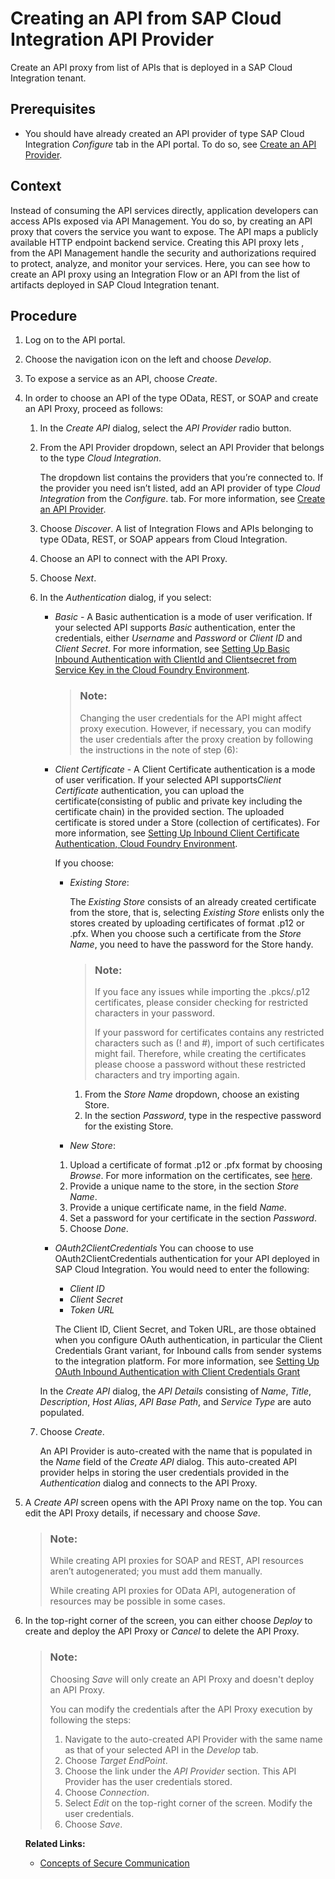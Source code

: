 <!-- loioaefbd743bee543f68b34a95be5f134c9 -->

# Creating an API from SAP Cloud Integration API Provider

Create an API proxy from list of APIs that is deployed in a SAP Cloud Integration tenant.



<a name="loioaefbd743bee543f68b34a95be5f134c9__prereq_uyp_vh1_hkb"/>

## Prerequisites

-   You should have already created an API provider of type SAP Cloud Integration *Configure* tab in the API portal. To do so, see [Create an API Provider](create-an-api-provider-6b263e2.md).



<a name="loioaefbd743bee543f68b34a95be5f134c9__context_q5f_b31_hkb"/>

## Context

Instead of consuming the API services directly, application developers can access APIs exposed via API Management. You do so, by creating an API proxy that covers the service you want to expose. The API maps a publicly available HTTP endpoint backend service. Creating this API proxy lets , from the API Management handle the security and authorizations required to protect, analyze, and monitor your services. Here, you can see how to create an API proxy using an Integration Flow or an API from the list of artifacts deployed in SAP Cloud Integration tenant.



## Procedure

1.  Log on to the API portal.

2.  Choose the navigation icon on the left and choose *Develop*.

3.  To expose a service as an API, choose *Create*.

4.  In order to choose an API of the type OData, REST, or SOAP and create an API Proxy, proceed as follows:

    1.  In the *Create API* dialog, select the *API Provider* radio button.

    2.  From the API Provider dropdown, select an API Provider that belongs to the type *Cloud Integration*.

        The dropdown list contains the providers that you’re connected to. If the provider you need isn’t listed, add an API provider of type *Cloud Integration* from the *Configure*. tab. For more information, see [Create an API Provider](https://help.sap.com/viewer/66d066d903c2473f81ec33acfe2ccdb4/Cloud/en-US/6b263e2c1b2d4d9ba20bcd7872eedd9e.html?q=Create%20an%20API%20Provider).

    3.  Choose *Discover*. A list of Integration Flows and APIs belonging to type OData, REST, or SOAP appears from Cloud Integration.

    4.  Choose an API to connect with the API Proxy.

    5.  Choose *Next*.

    6.  In the *Authentication* dialog, if you select:

        -   *Basic* - A Basic authentication is a mode of user verification. If your selected API supports *Basic* authentication, enter the credentials, either *Username* and *Password* or *Client ID* and *Client Secret*. For more information, see [Setting Up Basic Inbound Authentication with ClientId and Clientsecret from Service Key in the Cloud Foundry Environment](https://help.sap.com/viewer/368c481cd6954bdfa5d0435479fd4eaf/Cloud/en-US/647eeb3eca5d4c299009cacd1332247e.html).

            > ### Note:  
            > Changing the user credentials for the API might affect proxy execution. However, if necessary, you can modify the user credentials after the proxy creation by following the instructions in the note of step \(6\):

        -   *Client Certificate* - A Client Certificate authentication is a mode of user verification. If your selected API supports*Client Certificate* authentication, you can upload the certificate\(consisting of public and private key including the certificate chain\) in the provided section. The uploaded certificate is stored under a Store \(collection of certificates\). For more information, see [Setting Up Inbound Client Certificate Authentication, Cloud Foundry Environment](https://help.sap.com/viewer/368c481cd6954bdfa5d0435479fd4eaf/Cloud/en-US/7f84d16aa42741efb08dc9875743e47c.html).

            If you choose:

            -   *Existing Store*:

                The *Existing Store* consists of an already created certificate from the store, that is, selecting *Existing Store* enlists only the stores created by uploading certificates of format .p12 or .pfx. When you choose such a certificate from the *Store Name*, you need to have the password for the Store handy.

                > ### Note:  
                > If you face any issues while importing the .pkcs/.p12 certificates, please consider checking for restricted characters in your password.
                > 
                > If your password for certificates contains any restricted characters such as \(! and \#\), import of such certificates might fail. Therefore, while creating the certificates please choose a password without these restricted characters and try importing again.

                1.  From the *Store Name* dropdown, choose an existing Store.
                2.  In the section *Password*, type in the respective password for the existing Store.

            -   *New Store*:

            1.  Upload a certificate of format .p12 or .pfx format by choosing *Browse*. For more information on the certificates, see [here](https://help.sap.com/viewer/368c481cd6954bdfa5d0435479fd4eaf/Cloud/en-US/778c7e7835ff46408aafe0d499720dc7.html).
            2.  Provide a unique name to the store, in the section *Store Name*.
            3.  Provide a unique certificate name, in the field *Name*.
            4.  Set a password for your certificate in the section *Password*.
            5.  Choose *Done*.

        -   *OAuth2ClientCredentials* You can choose to use OAuth2ClientCredentials authentication for your API deployed in SAP Cloud Integration. You would need to enter the following:

            -   *Client ID*
            -   *Client Secret*
            -   *Token URL*

            The Client ID, Client Secret, and Token URL, are those obtained when you configure OAuth authentication, in particular the Client Credentials Grant variant, for Inbound calls from sender systems to the integration platform. For more information, see [Setting Up OAuth Inbound Authentication with Client Credentials Grant](https://help.sap.com/viewer/368c481cd6954bdfa5d0435479fd4eaf/Cloud/en-US/6c052ce62b27449385d3e75aeeb08f05.html) 


        In the *Create API* dialog, the *API Details* consisting of *Name*, *Title*, *Description*, *Host Alias*, *API Base Path*, and *Service Type* are auto populated.

    7.  Choose *Create*.

        An API Provider is auto-created with the name that is populated in the *Name* field of the *Create API* dialog. This auto-created API provider helps in storing the user credentials provided in the *Authentication* dialog and connects to the API Proxy.


5.  A *Create API* screen opens with the API Proxy name on the top. You can edit the API Proxy details, if necessary and choose *Save*.

    > ### Note:  
    > While creating API proxies for SOAP and REST, API resources aren’t autogenerated; you must add them manually.
    > 
    > While creating API proxies for OData API, autogeneration of resources may be possible in some cases.

6.  In the top-right corner of the screen, you can either choose *Deploy* to create and deploy the API Proxy or *Cancel* to delete the API Proxy.

    > ### Note:  
    > Choosing *Save* will only create an API Proxy and doesn't deploy an API Proxy.
    > 
    > You can modify the credentials after the API Proxy execution by following the steps:
    > 
    > 1.  Navigate to the auto-created API Provider with the same name as that of your selected API in the *Develop* tab.
    > 2.  Choose *Target EndPoint*.
    > 3.  Choose the link under the *API Provider* section. This API Provider has the user credentials stored.
    > 4.  Choose *Connection*.
    > 5.  Select *Edit* on the top-right corner of the screen. Modify the user credentials.
    > 6.  Choose *Save*.

    **Related Links:**

    -   [Concepts of Secure Communication](https://help.sap.com/viewer/368c481cd6954bdfa5d0435479fd4eaf/Cloud/en-US/35458089b5934f0ea49121c4ab5d6bb2.html)



